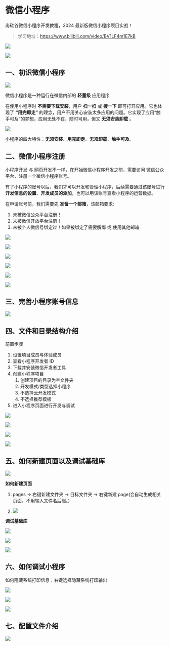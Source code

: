 # 微信小程序

尚硅谷微信小程序开发教程，2024 最新版微信小程序项目实战！

> 学习地址：https://www.bilibili.com/video/BV1LF4m1E7kB

![](https://img2024.cnblogs.com/blog/2332774/202402/2332774-20240223075738602-810813796.png)

![](https://img2024.cnblogs.com/blog/2332774/202402/2332774-20240223075822882-1159235104.png)

## 一、初识微信小程序

![](https://img2024.cnblogs.com/blog/2332774/202402/2332774-20240223080644278-1556958399.png)

微信小程序是一种运行在微信内部的 **轻量级** 应用程序

在使用小程序时 **不需要下载安装**，用户 **扫一扫** 或 **搜一下** 即可打开应用。它也体现了 **“用完即走”** 的理念，用户不用关心安装太多应用的问题。它实现了应用“触手可及”的梦想，应用无处不在，随时可用，但又 **无须安装卸载** 。

![](https://img2024.cnblogs.com/blog/2332774/202402/2332774-20240223080931626-914539711.png)

小程序的四大特性：**无须安装**、**用完即走**、**无须卸载**、**触手可及**。

## 二、微信小程序注册

小程序开发 与 网页开发不一样，在开始微信小程序开发之前，需要访问 微信公众平台，注册一个微信小程序账号。

有了小程序的账号以后，我们才可以开发和管理小程序，后续需要通过该账号进行 **开发信息的设置**、**开发成员的添加**，也可以用该账号查看小程序的运营数据。

在申请账号前，我们需要先 **准备一个邮箱**，该邮箱要求:

1. 未被微信公众平台注册！
2. 未被微信开放平台注册！
3. 未被个人微信号绑定过！如果被绑定了需要解绑 或 使用其他邮箱

![](https://img2024.cnblogs.com/blog/2332774/202411/2332774-20241124170206109-1449923095.png)

![](https://img2024.cnblogs.com/blog/2332774/202402/2332774-20240228002056505-1077607738.png)

![](https://img2024.cnblogs.com/blog/2332774/202402/2332774-20240228002115712-1693095764.png)

![](https://img2024.cnblogs.com/blog/2332774/202402/2332774-20240228002149599-1858220867.png)

![](https://img2024.cnblogs.com/blog/2332774/202402/2332774-20240228002222930-1064815329.png)

![](https://img2024.cnblogs.com/blog/2332774/202402/2332774-20240228002840019-2100181885.png)

## 三、完善小程序账号信息

![](https://img2024.cnblogs.com/blog/2332774/202411/2332774-20241124170937512-47679013.png)

## 四、文件和目录结构介绍

前置步骤

1. 设置项目成员与体验成员
2. 查看小程序开发者 ID
3. 下载并安装微信开发者工具
4. 创建小程序项目
   1. 创建项目的目录为空文件夹
   2. 开发模式/类型选择小程序
   3. 不选择云开发模式
   4. 不选择推荐模板
5. 进入小程序页面进行开发与调试

![](https://img2024.cnblogs.com/blog/2332774/202412/2332774-20241214225413763-499467415.png)

![](https://img2024.cnblogs.com/blog/2332774/202412/2332774-20241214225946835-490972674.png)

![](https://img2024.cnblogs.com/blog/2332774/202412/2332774-20241214230449655-1195208585.png)

![](https://img2024.cnblogs.com/blog/2332774/202412/2332774-20241214230530064-168700068.png)

## 五、如何新建页面以及调试基础库

![](https://img2024.cnblogs.com/blog/2332774/202412/2332774-20241214230639396-1461626777.png)

**如何新建页面**

1. pages -> 右键新建文件夹 -> 目标文件夹 -> 右键新建 page(会自动生成相关页面，不用输入文件名后缀。)

2. ![](https://img2024.cnblogs.com/blog/2332774/202412/2332774-20241214231321782-576336051.png)

**调试基础库**

![](https://img2024.cnblogs.com/blog/2332774/202412/2332774-20241214231502410-993628473.png)

![](https://img2024.cnblogs.com/blog/2332774/202412/2332774-20241214232052048-654822416.png)

![](https://img2024.cnblogs.com/blog/2332774/202412/2332774-20241214232342432-111325395.png)

## 六、如何调试小程序

如何隐藏系统打印信息：右键选择隐藏系统打印输出

![](https://img2024.cnblogs.com/blog/2332774/202412/2332774-20241214233007936-1435622624.png)

![](https://img2024.cnblogs.com/blog/2332774/202412/2332774-20241214233036415-148061207.png)

![](https://img2024.cnblogs.com/blog/2332774/202412/2332774-20241214233212996-1381349693.png)

## 七、配置文件介绍

![](https://img2024.cnblogs.com/blog/2332774/202412/2332774-20241214233630546-362747482.png)

